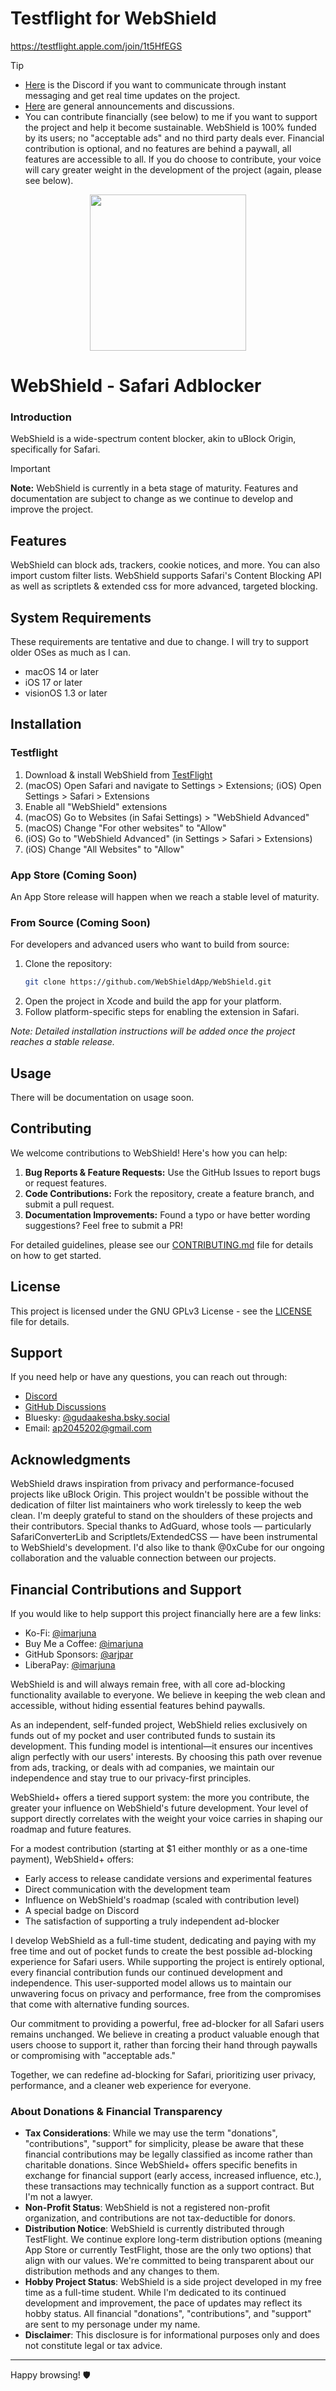 # Testflight for WebShield

https://testflight.apple.com/join/1t5HfEGS

> [!TIP]
>
> - [Here](http://discord.com/invite/gQ4ygPKyur) is the Discord if you want to communicate through instant messaging and get real time updates on the project.
> - [Here](https://github.com/WebShieldApp/WebShield/discussions/) are general announcements and discussions.
> - You can contribute financially (see below) to me if you want to support the project and help it become sustainable. WebShield is 100% funded by its users; no "acceptable ads" and no third party deals ever. Financial contribution is optional, and no features are behind a paywall, all features are accessible to all. If you do choose to contribute, your voice will cary greater weight in the development of the project (again, please see below).

<p align="center">
<img src="https://github.com/user-attachments/assets/65b0f456-1ab6-4ccd-8707-77e8f1cb0e10" width="250"/>

</p>

# WebShield - Safari Adblocker

### Introduction

WebShield is a wide-spectrum content blocker, akin to uBlock Origin, specifically for Safari.

> [!IMPORTANT]
>
> **Note:** WebShield is currently in a beta stage of maturity. Features and documentation are subject to change as we continue to develop and improve the project.

## Features

WebShield can block ads, trackers, cookie notices, and more. You can also import custom filter lists. WebShield supports Safari's Content Blocking API as well as scriptlets & extended css for more advanced, targeted blocking.

## System Requirements

These requirements are tentative and due to change. I will try to support older OSes as much as I can.

- macOS 14 or later
- iOS 17 or later
- visionOS 1.3 or later

## Installation

### Testflight

1. Download & install WebShield from [TestFlight](https://testflight.apple.com/join/1t5HfEGS)
1. (macOS) Open Safari and navigate to Settings > Extensions; (iOS) Open Settings > Safari > Extensions
1. Enable all "WebShield" extensions
1. (macOS) Go to Websites (in Safai Settings) > "WebShield Advanced"
1. (macOS) Change "For other websites" to "Allow"
1. (iOS) Go to "WebShield Advanced" (in Settings > Safari > Extensions)
1. (iOS) Change "All Websites" to "Allow"

### App Store (Coming Soon)

An App Store release will happen when we reach a stable level of maturity.

### From Source (Coming Soon)

For developers and advanced users who want to build from source:

1. Clone the repository:
   ```bash
   git clone https://github.com/WebShieldApp/WebShield.git
   ```
2. Open the project in Xcode and build the app for your platform.
3. Follow platform-specific steps for enabling the extension in Safari.

_Note: Detailed installation instructions will be added once the project reaches a stable release._

## Usage

There will be documentation on usage soon.

## Contributing

We welcome contributions to WebShield! Here's how you can help:

1. **Bug Reports & Feature Requests:** Use the GitHub Issues to report bugs or request features.
2. **Code Contributions:** Fork the repository, create a feature branch, and submit a pull request.
3. **Documentation Improvements:** Found a typo or have better wording suggestions? Feel free to submit a PR!

For detailed guidelines, please see our [CONTRIBUTING.md](CONTRIBUTING.md) file for details on how to get started.

## License

This project is licensed under the GNU GPLv3 License - see the [LICENSE](LICENSE) file for details.

## Support

If you need help or have any questions, you can reach out through:

- [Discord](http://discord.com/invite/gQ4ygPKyur)
- [GitHub Discussions](https://github.com/WebShieldApp/WebShield/discussions)
- Bluesky: [@gudaakesha.bsky.social](https://bsky.app/profile/gudaakesha.bsky.social)
- Email: [ap2045202@gmail.com](mailto:ap2045202@gmail.com)

## Acknowledgments

WebShield draws inspiration from privacy and performance-focused projects like uBlock Origin. This project wouldn't be possible without the dedication of filter list maintainers who work tirelessly to keep the web clean. I'm deeply grateful to stand on the shoulders of these projects and their contributors. Special thanks to AdGuard, whose tools — particularly SafariConverterLib and Scriptlets/ExtendedCSS — have been instrumental to WebShield's development. I'd also like to thank @0xCube for our ongoing collaboration and the valuable connection between our projects.

## Financial Contributions and Support

If you would like to help support this project financially here are a few links:

- Ko-Fi: [@imarjuna](https://ko-fi.com/imarjuna)
- Buy Me a Coffee: [@imarjuna](https://buymeacoffee.com/imarjuna)
- GitHub Sponsors: [@arjpar](https://github.com/sponsors/arjpar)
- LiberaPay: [@imarjuna](https://liberapay.com/imarjuna/)

WebShield is and will always remain free, with all core ad-blocking functionality available to everyone. We believe in keeping the web clean and accessible, without hiding essential features behind paywalls.

As an independent, self-funded project, WebShield relies exclusively on funds out of my pocket and user contributed funds to sustain its development. This funding model is intentional—it ensures our incentives align perfectly with our users' interests. By choosing this path over revenue from ads, tracking, or deals with ad companies, we maintain our independence and stay true to our privacy-first principles.

WebShield+ offers a tiered support system: the more you contribute, the greater your influence on WebShield's future development. Your level of support directly correlates with the weight your voice carries in shaping our roadmap and future features.

For a modest contribution (starting at $1 either monthly or as a one-time payment), WebShield+ offers:

- Early access to release candidate versions and experimental features
- Direct communication with the development team
- Influence on WebShield's roadmap (scaled with contribution level)
- A special badge on Discord
- The satisfaction of supporting a truly independent ad-blocker

I develop WebShield as a full-time student, dedicating and paying with my free time and out of pocket funds to create the best possible ad-blocking experience for Safari users. While supporting the project is entirely optional, every financial contribution funds our continued development and independence. This user-supported model allows us to maintain our unwavering focus on privacy and performance, free from the compromises that come with alternative funding sources.

Our commitment to providing a powerful, free ad-blocker for all Safari users remains unchanged. We believe in creating a product valuable enough that users choose to support it, rather than forcing their hand through paywalls or compromising with "acceptable ads."

Together, we can redefine ad-blocking for Safari, prioritizing user privacy, performance, and a cleaner web experience for everyone.

### About Donations & Financial Transparency

* **Tax Considerations**: While we may use the term "donations", "contributions", "support" for simplicity, please be aware that these financial contributions may be legally classified as income rather than charitable donations. Since WebShield+ offers specific benefits in exchange for financial support (early access, increased influence, etc.), these transactions may technically function as a support contract. But I'm not a lawyer.
* **Non-Profit Status**: WebShield is not a registered non-profit organization, and contributions are not tax-deductible for donors.
* **Distribution Notice**: WebShield is currently distributed through TestFlight. We continue explore long-term distribution options (meaning App Store or currently TestFlight, those are the only two options) that align with our values. We're committed to being transparent about our distribution methods and any changes to them.
* **Hobby Project Status**: WebShield is a side project developed in my free time as a full-time student. While I'm dedicated to its continued development and improvement, the pace of updates may reflect its hobby status. All financial "donations", "contributions", and "support" are sent to my personage under my name.
* **Disclaimer**: This disclosure is for informational purposes only and does not constitute legal or tax advice.

---

Happy browsing! 🛡️

